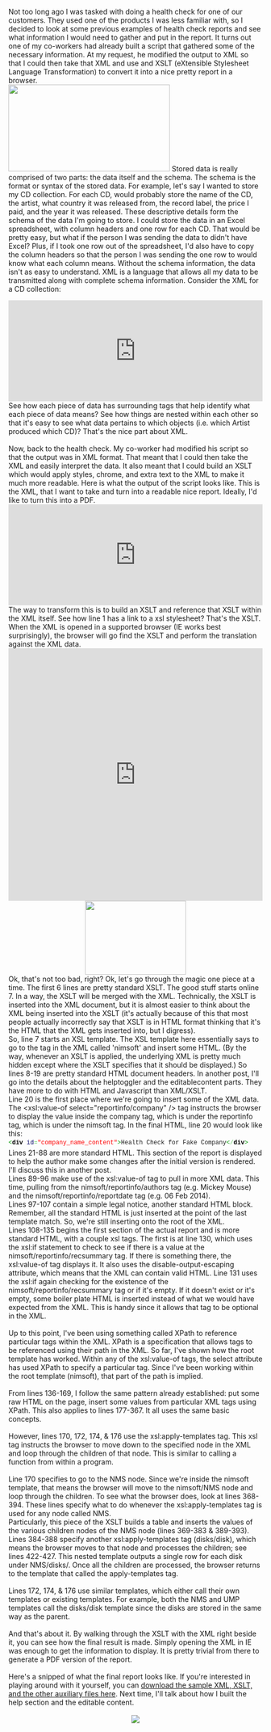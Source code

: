 Not too long ago I was tasked with doing a health check for one of our customers. They used one of the products I was less familiar with, so I decided to look at some previous examples of health check reports and see what information I would need to gather and put in the report. It turns out one of my co-workers had already built a script that gathered some of the necessary information. At my request, he modified the output to XML so that I could then take that XML and use and XSLT (eXtensible Stylesheet Language Transformation) to convert it into a nice pretty report in a browser.<br />
<img border="0" height="172" src="https://3.bp.blogspot.com/-ARlRjGWdshI/UzL-Em-A3NI/AAAAAAAACy8/GtlsJxWYex0/s1600/lemmesplain.gif" width="320" />
Stored data is really comprised of two parts: the data itself and the schema. The schema is the format or syntax of the stored data. For example, let's say I wanted to store my CD collection. For each CD, would probably store the name of the CD, the artist, what country it was released from, the record label, the price I paid, and the year it was released. These descriptive details form the schema of the data I'm going to store. I could store the data in an Excel spreadsheet, with column headers and one row for each CD. That would be pretty easy, but what if the person I was sending the data to didn't have Excel? Plus, if I took one row out of the spreadsheet, I'd also have to copy the column headers so that the person I was sending the one row to would know what each column means. Without the schema information, the data isn't as easy to understand. XML is a language that allows all my data to be transmitted along with complete schema information. Consider the XML for a CD collection:<br />
<iframe src="https://pastebin.com/embed_iframe.php?i=aijaA8EK" style="border: none; height: 200px; width: 100%;"></iframe>
See how each piece of data has surrounding tags that help identify what each piece of data means? See how things are nested within each other so that it's easy to see what data pertains to which objects (i.e. which Artist produced which CD)? That's the nice part about XML.<br />
<br />
Now, back to the health check. My co-worker had modified his script so that the output was in XML format. That meant that I could then take the XML and easily interpret the data. It also meant that I could build an XSLT which would apply styles, chrome, and extra text to the XML to make it much more readable. Here is what the output of the script looks like. This is the XML, that I want to take and turn into a readable nice report. Ideally, I'd like to turn this into a PDF.<br />
<iframe src="https://pastebin.com/embed_iframe.php?i=9eiKWbFj" style="border: none; height: 200px; width: 100%;"></iframe>
The way to transform this is to build an XSLT and reference that XSLT within the XML itself. See how line 1 has a link to a xsl stylesheet? That's the XSLT. When the XML is opened in a supported browser (IE works best surprisingly), the browser will go find the XSLT and perform the translation against the XML data.
<iframe src="https://pastebin.com/embed_iframe.php?i=xhcHymiR" style="border: none; height: 500px; width: 100%;"></iframe>
<br />
<div class="separator" style="clear: both; text-align: center;">
<a href="https://media-cache-ec0.pinimg.com/originals/df/4a/5d/df4a5d0003e25813ed18d2bc6d43da63.jpg" imageanchor="1" style="margin-left: 1em; margin-right: 1em;"><img border="0" src="https://media-cache-ec0.pinimg.com/originals/df/4a/5d/df4a5d0003e25813ed18d2bc6d43da63.jpg" height="146" width="200" /></a></div>
Ok, that's not too bad, right? Ok, let's go through the magic one piece at a time. The first 6 lines are pretty standard XSLT. The good stuff starts online 7. In a way, the XSLT will be merged with the XML. Technically, the XSLT is inserted into the XML document, but it is almost easier to think about the XML being inserted into the XSLT (it's actually because of this that most people actually incorrectly say that XSLT is in HTML format thinking that it's the HTML that the XML gets inserted into, but I digress).<br />
So, line 7 starts an XSL template. The XSL template here essentially says to go to the tag in the XML called 'nimsoft' and insert some HTML. (By the way, whenever an XSLT is applied, the underlying XML is pretty much hidden except where the XSLT specifies that it should be displayed.) So lines 8-19 are pretty standard HTML document headers. In another post, I'll go into the details about the helptoggler and the editablecontent parts. They have more to do with HTML and Javascript than XML/XSLT.<br />
Line 20 is the first place where we're going to insert some of the XML data. The &lt;xsl:value-of select="reportinfo/company" /&gt; tag instructs the browser to display the value inside the company tag, which is under the reportinfo tag, which is under the nimsoft tag. In the final HTML, line 20 would look like this:<br />
<span class="sc2" style="color: #009900; font-family: &quot;consolas&quot; , &quot;menlo&quot; , &quot;monaco&quot; , &quot;lucida console&quot; , &quot;liberation mono&quot; , &quot;dejavu sans mono&quot; , &quot;bitstream vera sans mono&quot; , monospace , serif; font-size: 12px; line-height: 21px; white-space: nowrap;">&lt;<span class="kw2" style="color: black; font-weight: bold;">div</span>&nbsp;<span class="kw3" style="color: #000066;">id</span><span class="sy0" style="color: #66cc66;">=</span><span class="st0" style="color: red;">"company_name_content"</span>&gt;</span><span style="background-color: white; font-family: &quot;consolas&quot; , &quot;menlo&quot; , &quot;monaco&quot; , &quot;lucida console&quot; , &quot;liberation mono&quot; , &quot;dejavu sans mono&quot; , &quot;bitstream vera sans mono&quot; , monospace , serif; font-size: 12px; line-height: 21px; white-space: nowrap;">Health Check for&nbsp;Fake Company</span><span class="sc2" style="color: #009900; font-family: &quot;consolas&quot; , &quot;menlo&quot; , &quot;monaco&quot; , &quot;lucida console&quot; , &quot;liberation mono&quot; , &quot;dejavu sans mono&quot; , &quot;bitstream vera sans mono&quot; , monospace , serif; font-size: 12px; line-height: 21px; white-space: nowrap;">&lt;<span class="sy0" style="color: #66cc66;">/</span><span class="kw2" style="color: black; font-weight: bold;">div</span>&gt;</span><br />
Lines 21-88 are more standard HTML. This section of the report is displayed to help the author make some changes after the initial version is rendered. I'll discuss this in another post.<br />
<div>
Lines 89-96 make use of the xsl:value-of tag to pull in more XML data. This time, pulling from the nimsoft/reportinfo/authors tag (e.g. Mickey Mouse) and the nimsoft/reportinfo/reportdate tag (e.g. 06 Feb 2014).</div>
<div>
Lines 97-107 contain a simple legal notice, another standard HTML block. Remember, all the standard HTML is just inserted at the point of the last template match. So, we're still inserting onto the root of the XML.</div>
<div>
Lines 108-135 begins the first section of the actual report and is more standard HTML, with a couple xsl tags. The first is at line 130, which uses the xsl:if statement to check to see if there is a value at the nimsoft/reportinfo/recsummary tag. If there is something there, the xsl:value-of tag displays it. It also uses the disable-output-escaping attribute, which means that the XML can contain valid HTML. Line 131 uses the xsl:if again checking for the existence of the nimsoft/reportinfo/recsummary tag or if it's empty. If it doesn't exist or it's empty, some boiler plate HTML is inserted instead of what we would have expected from the XML. This is handy since it allows that tag to be optional in the XML.</div>
<div>
<br /></div>
<div>
Up to this point, I've been using something called XPath to reference particular tags within the XML. XPath is a specification that allows tags to be referenced using their path in the XML. So far, I've shown how the root template has worked. Within any of the xsl:value-of tags, the select attribute has used XPath to specify a particular tag. Since I've been working within the root template (nimsoft), that part of the path is implied.&nbsp;</div>
<div>
<br /></div>
<div>
From lines 136-169, I follow the same pattern already established: put some raw HTML on the page, insert some values from particular XML tags using XPath. This also applies to lines 177-367. It all uses the same basic concepts.</div>
<div>
<br /></div>
<div>
However, lines 170, 172, 174, &amp; 176 use the xsl:apply-templates tag. This xsl tag instructs the browser to move down to the specified node in the XML and loop through the children of that node. This is similar to calling a function from within a program.</div>
<div>
<br /></div>
<div>
Line 170 specifies to go to the NMS node. Since we're inside the nimsoft template, that means the browser will move to the nimsoft/NMS node and loop through the children. To see what the browser does, look at lines 368-394. These lines specify what to do whenever the xsl:apply-templates tag is used for any node called NMS.</div>
<div>
Particularly, this piece of the XSLT builds a table and inserts the values of the various children nodes of the NMS node (lines 369-383 &amp; 389-393). Lines 384-388 specify another xsl:apply-templates tag (disks/disk), which means the browser moves to that node and processes the children; see lines 422-427. This nested template outputs a single row for each disk under NMS/disks/. Once all the children are processed, the browser returns to the template that called the apply-templates tag.</div>
<div>
<br /></div>
<div>
Lines 172, 174, &amp; 176 use similar templates, which either call their own templates or existing templates. For example, both the NMS and UMP templates call the disks/disk template since the disks are stored in the same way as the parent.</div>
<div>
<br /></div>
<div>
And that's about it. By walking through the XSLT with the XML right beside it, you can see how the final result is made. Simply opening the XML in IE was enough to get the information to display. It is pretty trivial from there to generate a PDF version of the report.</div>
<div>
<br /></div>
<div>
Here's a snipped of what the final report looks like. If you're interested in playing around with it yourself, you can <a href="http://files.weenig.com/Example.zip">download the sample XML, XSLT, and the other auxiliary files here</a>. Next time, I'll talk about how I built the help section and the editable content.</div>
<div>
<br /></div>
<div class="separator" style="clear: both; text-align: center;">
<a href="https://2.bp.blogspot.com/-XrqAhY6TRXs/UzMe5RRM0tI/AAAAAAAACzM/aRxt2w944iQ/s1600/Sample.PNG" imageanchor="1" style="margin-left: 1em; margin-right: 1em;"><img border="0" src="https://2.bp.blogspot.com/-XrqAhY6TRXs/UzMe5RRM0tI/AAAAAAAACzM/aRxt2w944iQ/s1600/Sample.PNG" /></a></div>
<div>
<br /></div>
<div>
<br /></div>
